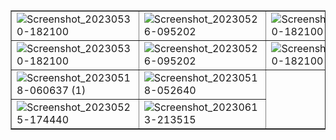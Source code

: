 <!DOCTYPE html>
<html lang="en">
<head>
    <meta charset="UTF-8">
    <meta http-equiv="X-UA-Compatible" content="IE=edge">
    <meta name="viewport" content="width=device-width, initial-scale=1.0">
    <title>Image Gallery</title>
</head>
<body>

<table border="1">
    <tr>
        <td><img src="https://github.com/nahlabhm/e-commerce-en-marque-blanche-/assets/49809803/b2c581fb-1a7b-4136-894d-25cabaf8e46c" alt="Screenshot_20230530-182100"></td>
        <td><img src="https://github.com/nahlabhm/e-commerce-en-marque-blanche-/assets/49809803/072a1c90-bcb5-4ea3-8220-a0940c04f54a" alt="Screenshot_20230526-095202"></td>
            <td><img src="https://github.com/nahlabhm/e-commerce-en-marque-blanche-/assets/49809803/6e07e9c2-e0f4-436d-bbb8-072cd09f316f" alt="Screenshot_20230530-182100"></td>
        <td><img src="https://github.com/nahlabhm/e-commerce-en-marque-blanche-/assets/49809803/7382b64d-a029-49f3-8410-d3b026e69da5" alt="Screenshot_20230526-095202"></td>
        <!-- Add more rows for each image -->
    </tr>
    <tr>
        <td><img src="https://github.com/nahlabhm/e-commerce-en-marque-blanche-/assets/49809803/9e3a74ee-9754-47af-8a72-5c175296b595" alt="Screenshot_20230530-182100"></td>
        <td><img src="https://github.com/nahlabhm/e-commerce-en-marque-blanche-/assets/49809803/c6f494ac-d391-4e2f-b5af-32e5e39a27e7" alt="Screenshot_20230526-095202"></td>
                <td><img src="https://github.com/nahlabhm/e-commerce-en-marque-blanche-/assets/49809803/2ef215de-23cf-4ecc-be0c-41c9fd88c63b" alt="Screenshot_20230530-182100"></td>
        <td><img src="https://github.com/nahlabhm/e-commerce-en-marque-blanche-/assets/49809803/67b5596d-0dc3-4671-948e-4ac8ccce8248" alt="Screenshot_20230526-095202"></td>
        <!-- Add more rows for each image -->
    </tr>
    <tr>
    <td><img src="https://github.com/nahlabhm/e-commerce-en-marque-blanche-/assets/49809803/b487cdb8-8331-45c2-b6e3-faabc9a47910" alt="Screenshot_20230518-060637 (1)"></td>
        <td><img src="https://github.com/nahlabhm/e-commerce-en-marque-blanche-/assets/49809803/84376b88-0dec-49a8-892b-bd19c07c5eae" alt="Screenshot_20230518-052640"></td>
        <!-- Add more cells for each image -->
    </tr>
    <tr>
        <td><img src="https://github.com/nahlabhm/e-commerce-en-marque-blanche-/assets/49809803/d57111ec-52d2-4663-8340-76ee939ce579" alt="Screenshot_20230525-174440"></td>
        <td><img src="https://github.com/nahlabhm/e-commerce-en-marque-blanche-/assets/49809803/d2c4cf50-8d0c-47a6-95ab-85986ac00517" alt="Screenshot_20230613-213515"></td>
        <!-- Add more cells for each image -->
    </tr>
</table>

</body>
</html>

